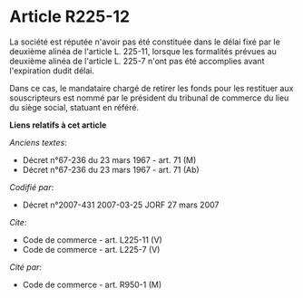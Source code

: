 # Article R225-12

La société est réputée n'avoir pas été constituée dans le délai fixé par le deuxième alinéa de l'article L. 225-11, lorsque
les formalités prévues au deuxième alinéa de l'article L. 225-7 n'ont pas été accomplies avant l'expiration dudit délai. 

Dans ce cas, le mandataire chargé de retirer les fonds pour les restituer aux souscripteurs est nommé par le président du
tribunal de commerce du lieu du siège social, statuant en référé.

**Liens relatifs à cet article**

_Anciens textes_:

  - Décret n°67-236 du 23 mars 1967 - art. 71 (M)
  - Décret n°67-236 du 23 mars 1967 - art. 71 (Ab)

_Codifié par_:

  - Décret n°2007-431 2007-03-25 JORF 27 mars 2007

_Cite_:

  - Code de commerce - art. L225-11 (V)
  - Code de commerce - art. L225-7 (V)

_Cité par_:

  - Code de commerce - art. R950-1 (M)
